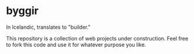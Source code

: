 byggir
======

In Icelandic, translates to "builder."

This repository is a collection of web projects under construction. Feel free to fork this code and use it for whatever purpose you like.
